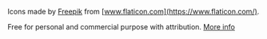 Icons made by [Freepik](https://www.freepik.com) from [www.flaticon.com](https://www.flaticon.com/).

Free for personal and commercial purpose with attribution. [More info](https://www.flaticon.com/packs/kitty-avatars)
